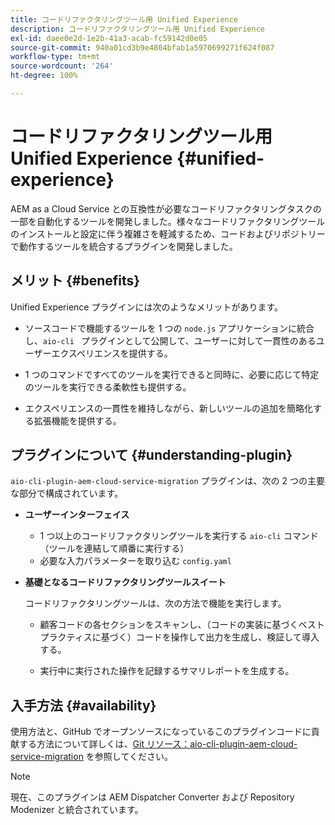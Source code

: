 ```yaml
---
title: コードリファクタリングツール用 Unified Experience
description: コードリファクタリングツール用 Unified Experience
exl-id: daee0e2d-1e2b-41a3-acab-fc59142d0e05
source-git-commit: 940a01cd3b9e4804bfab1a5970699271f624f087
workflow-type: tm+mt
source-wordcount: '264'
ht-degree: 100%

---
```


# コードリファクタリングツール用 Unified Experience {#unified-experience}

AEM as a Cloud Service との互換性が必要なコードリファクタリングタスクの一部を自動化するツールを開発しました。様々なコードリファクタリングツールのインストールと設定に伴う複雑さを軽減するため、コードおよびリポジトリーで動作するツールを統合するプラグインを開発しました。

## メリット {#benefits}

Unified Experience プラグインには次のようなメリットがあります。

* ソースコードで機能するツールを 1 つの `node.js` アプリケーションに統合し、`aio-cli ` プラグインとして公開して、ユーザーに対して一貫性のあるユーザーエクスペリエンスを提供する。

* 1 つのコマンドですべてのツールを実行できると同時に、必要に応じて特定のツールを実行できる柔軟性も提供する。

* エクスペリエンスの一貫性を維持しながら、新しいツールの追加を簡略化する拡張機能を提供する。

## プラグインについて {#understanding-plugin}

`aio-cli-plugin-aem-cloud-service-migration` プラグインは、次の 2 つの主要な部分で構成されています。

* **ユーザーインターフェイス**

   * 1 つ以上のコードリファクタリングツールを実行する `aio-cli` コマンド（ツールを連結して順番に実行する）
   * 必要な入力パラメーターを取り込む `config.yaml`

* **基礎となるコードリファクタリングツールスイート**

   コードリファクタリングツールは、次の方法で機能を実行します。

   * 顧客コードの各セクションをスキャンし、（コードの実装に基づくベストプラクティスに基づく）コードを操作して出力を生成し、検証して導入する。

   * 実行中に実行された操作を記録するサマリレポートを生成する。

## 入手方法 {#availability}

使用方法と、GitHub でオープンソースになっているこのプラグインコードに貢献する方法について詳しくは、[Git リソース：aio-cli-plugin-aem-cloud-service-migration](https://github.com/adobe/aio-cli-plugin-aem-cloud-service-migration) を参照してください。

>[!NOTE]
>現在、このプラグインは AEM Dispatcher Converter および Repository Modenizer と統合されています。
